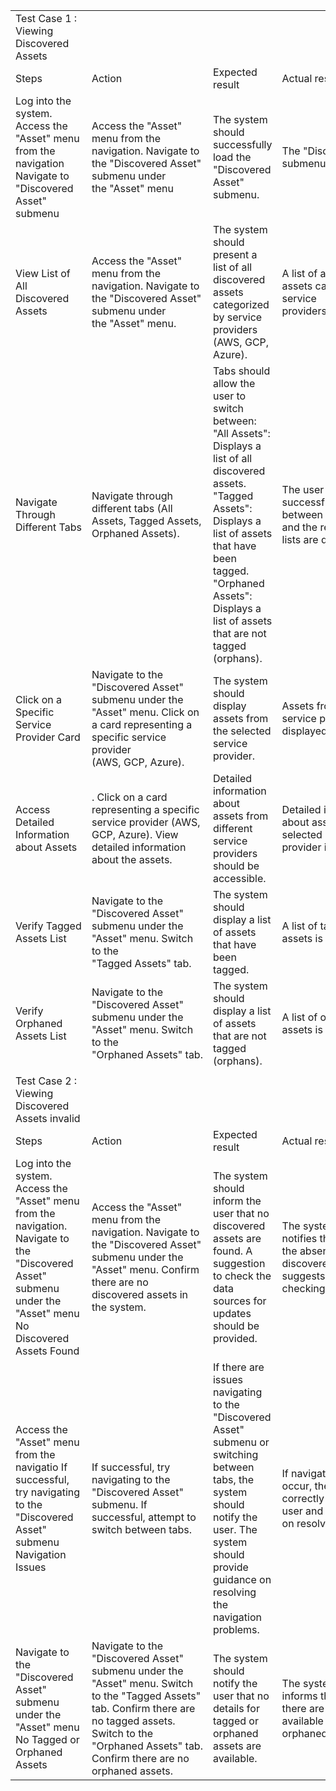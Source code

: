| | | | |
|-|-|-|-|
|Test Case 1 : Viewing Discovered Assets| | | |
|Steps|Action|Expected result|Actual result|
|Log into the system. Access the "Asset" menu from the navigation                                                                    Navigate to "Discovered Asset" submenu|Access the "Asset" menu from the navigation. Navigate to the "Discovered Asset" submenu under the "Asset" menu|The system should successfully load the "Discovered Asset" submenu. |The "Discovered Asset" submenu is displayed.|
|View List of All Discovered Assets|Access the "Asset" menu from the navigation. Navigate to the "Discovered Asset" submenu under the "Asset" menu.|The system should present a list of all discovered assets categorized by service providers (AWS, GCP, Azure). |A list of all discovered assets categorized by service providers is displayed.|
|Navigate Through Different Tabs|Navigate through different tabs (All Assets, Tagged Assets, Orphaned Assets).| Tabs should allow the user to switch between: "All Assets": Displays a list of all discovered assets. "Tagged Assets": Displays a list of assets that have been tagged. "Orphaned Assets": Displays a list of assets that are not tagged (orphans). |The user can successfully switch between different tabs, and the respective lists are displayed.|
|Click on a Specific Service Provider Card| Navigate to the "Discovered Asset" submenu under the "Asset" menu. Click on a card representing a specific service provider (AWS, GCP, Azure).|The system should display assets from the selected service provider. |Assets from the selected service provider are displayed below the card.|
|Access Detailed Information about Assets|. Click on a card representing a specific service provider (AWS, GCP, Azure). View detailed information about the assets.|Detailed information about assets from different service providers should be accessible. |Detailed information about assets from the selected service provider is accessible.|
|Verify Tagged Assets List| Navigate to the "Discovered Asset" submenu under the "Asset" menu. Switch to the "Tagged Assets" tab.|The system should display a list of assets that have been tagged. |A list of tagged assets is displayed|
|Verify Orphaned Assets List| Navigate to the "Discovered Asset" submenu under the "Asset" menu. Switch to the "Orphaned Assets" tab.|The system should display a list of assets that are not tagged (orphans). |A list of orphaned assets is displayed.|
| | | | |
|Test Case 2 : Viewing Discovered Assets invalid| | | |
|Steps|Action|Expected result|Actual result|
|Log into the system. Access the "Asset" menu from the navigation. Navigate to the "Discovered Asset" submenu under the "Asset" menu                                                  No Discovered Assets Found| Access the "Asset" menu from the navigation. Navigate to the "Discovered Asset" submenu under the "Asset" menu. Confirm there are no discovered assets in the system.|The system should inform the user that no discovered assets are found. A suggestion to check the data sources for updates should be provided. |The system correctly notifies the user about the absence of discovered assets and suggests checking data sources.|
| Access the "Asset" menu from the navigatio                                        If successful, try navigating to the "Discovered Asset" submenu                                Navigation Issues| If successful, try navigating to the "Discovered Asset" submenu. If successful, attempt to switch between tabs. |If there are issues navigating to the "Discovered Asset" submenu or switching between tabs, the system should notify the user. The system should provide guidance on resolving the navigation problems. |If navigation issues occur, the system correctly notifies the user and offers guidance on resolving the problem|
|Navigate to the "Discovered Asset" submenu under the "Asset" menu                                                                           No Tagged or Orphaned Assets| Navigate to the "Discovered Asset" submenu under the "Asset" menu. Switch to the "Tagged Assets" tab. Confirm there are no tagged assets. Switch to the "Orphaned Assets" tab. Confirm there are no orphaned assets. |The system should notify the user that no details for tagged or orphaned assets are available. |The system correctly informs the user that there are no details available for tagged or orphaned assets.|
